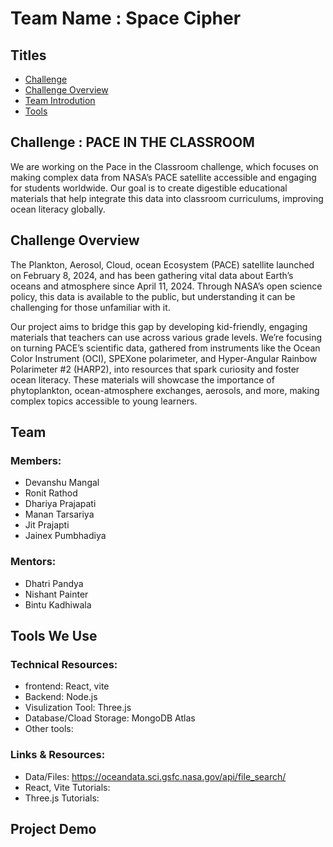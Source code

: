 # Team Name : Space Cipher

## Titles
- [Challenge](#Challenge--PACE-IN-THE-CLASSROOM)
- [Challenge Overview](#Challenge-Overview)
- [Team Introdution](#Team)
- [Tools](#Tools-We-Use)

## Challenge : PACE IN THE CLASSROOM
We are working on the Pace in the Classroom challenge, which focuses on making complex data from NASA’s PACE satellite accessible and engaging for students worldwide. Our goal is to create digestible educational materials that help integrate this data into classroom curriculums, improving ocean literacy globally.

## Challenge Overview
The Plankton, Aerosol, Cloud, ocean Ecosystem (PACE) satellite launched on February 8, 2024, and has been gathering vital data about Earth’s oceans and atmosphere since April 11, 2024. Through NASA’s open science policy, this data is available to the public, but understanding it can be challenging for those unfamiliar with it.

Our project aims to bridge this gap by developing kid-friendly, engaging materials that teachers can use across various grade levels. We’re focusing on turning PACE’s scientific data, gathered from instruments like the Ocean Color Instrument (OCI), SPEXone polarimeter, and Hyper-Angular Rainbow Polarimeter #2 (HARP2), into resources that spark curiosity and foster ocean literacy. These materials will showcase the importance of phytoplankton, ocean-atmosphere exchanges, aerosols, and more, making complex topics accessible to young learners.

## Team
### Members:
- Devanshu Mangal
- Ronit Rathod
- Dhariya Prajapati
- Manan Tarsariya
- Jit Prajapti
- Jainex Pumbhadiya

### Mentors:
- Dhatri Pandya
- Nishant Painter
- Bintu Kadhiwala

## Tools We Use
### Technical Resources:
- frontend: React, vite
- Backend: Node.js
- Visulization Tool: Three.js
- Database/Cload Storage: MongoDB Atlas
- Other tools:

### Links & Resources:
- Data/Files: https://oceandata.sci.gsfc.nasa.gov/api/file_search/
- React, Vite Tutorials:
- Three.js Tutorials:

## Project Demo


